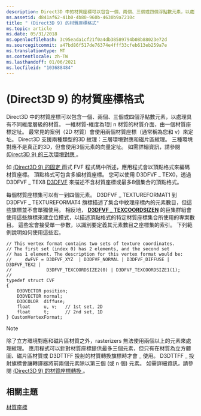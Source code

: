 ```yaml
---
description: Direct3D 中的材質座標可以包含一個、兩個、三個或四個浮點數元素，以處理具有不同維度層級的材質。
ms.assetid: d841af62-41b0-4b80-960b-4630b9a7210c
title: " (Direct3D 9) 的材質座標格式"
ms.topic: article
ms.date: 05/31/2018
ms.openlocfilehash: 3c95eada1cf21f0a4db38589794b08b88023e72d
ms.sourcegitcommit: a47bd86f517de76374e4fff33cfeb613eb259a7e
ms.translationtype: MT
ms.contentlocale: zh-TW
ms.lasthandoff: 01/06/2021
ms.locfileid: "103688484"
---
```

# <a name="texture-coordinate-formats-direct3d-9"></a> (Direct3D 9) 的材質座標格式

Direct3D 中的材質座標可以包含一個、兩個、三個或四個浮點數元素，以處理具有不同維度層級的材質。 一維材質-維度為1到 n 材質的材質介面，由一個材質座標定址。 最常見的案例（2D 材質）會使用兩個材質座標（通常稱為您和 v）來定址。 Direct3D 支援兩種類型的3D 紋理：三層環境對應和磁片區紋理。 三種環境對應不是真正的3D，但會使用3個元素的向量定址。 如需詳細資訊，請參閱 [ (Direct3D 9) 的三次環境對應 ](cubic-environment-mapping.md)。

如 [ (Direct3D 9) 的固定 ](fixed-function-fvf-codes.md)函式 FVF 程式碼中所述，應用程式會以頂點格式來編碼材質座標。 頂點格式可包含多組材質座標。 您可以使用 D3DFVF \_ TEX0，透過 D3DFVF \_ TEX8 [D3DFVF](d3dfvf.md) 來描述不含材質座標或最多8個集合的頂點格式。

每個材質座標集可以有一到四個元素。 D3DFVF \_ TEXTUREFORMAT1 到 D3DFVF \_ TEXTUREFORMAT4 旗標描述了集合中紋理座標內的元素數目，但這些旗標並不會單獨使用。 相反地， [**D3DFVF \_ TEXCOORDSIZEN**](d3dfvf-texcoordsizen.md) 的巨集群組會使用這些旗標來建立位模式，以描述頂點格式的特定材質座標集合所使用的專案數目。 這些宏會接受單一參數，以識別要定義其元素數目之座標集的索引。 下列範例說明如何使用這些宏。


```
// This vertex format contains two sets of texture coordinates.
// The first set (index 0) has 2 elements, and the second set 
// has 1 element. The description for this vertex format would be: 
//     dwFVF = D3DFVF_XYZ  | D3DFVF_NORMAL | D3DFVF_DIFFUSE | D3DFVF_TEX2 |
//             D3DFVF_TEXCOORDSIZE2(0) | D3DFVF_TEXCOORDSIZE1(1); 
//
typedef struct CVF
{
    D3DVECTOR position;
    D3DVECTOR normal;
    D3DCOLOR  diffuse;
    float     u, v;   // 1st set, 2D
    float     t;      // 2nd set, 1D
} CustomVertexFormat;
```



> [!Note]  
> 除了立方環境對應和磁片區材質之外，rasterizers 無法使用兩個以上的元素來處理紋理。 應用程式可以針對材質座標提供最多三個元素，但只有在材質為立方體圖、磁片區材質或 D3DTTFF 投射的材質轉換旗標時才會 \_ 使用。 D3DTTFF \_ 投射旗標會讓轉譯器將前兩個元素除以第三個 (或 n 個) 元素。 如需詳細資訊，請參閱 [ (Direct3D 9) 的材質座標轉換 ](texture-coordinate-transformations.md)。

 

## <a name="related-topics"></a>相關主題

<dl> <dt>

[材質座標](texture-coordinates.md)
</dt> </dl>

 

 



